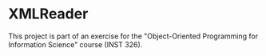 # XMLReader
This project is part of an exercise for the "Object-Oriented Programming for Information Science" course (INST 326).
